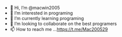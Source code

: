 - 👋 Hi, I’m @macwin2005
- 👀 I’m interested in programing
- 🌱 I’m currently learning programing
- 💞️ I’m looking to collaborate on the best programers
- 📫 How to reach me ...https://t.me/Mac200529

<!---
macwin2005/macwin2005 is a ✨ special ✨ repository because its `README.md` (this file) appears on your GitHub profile.
You can click the Preview link to take a look at your changes.
--->

